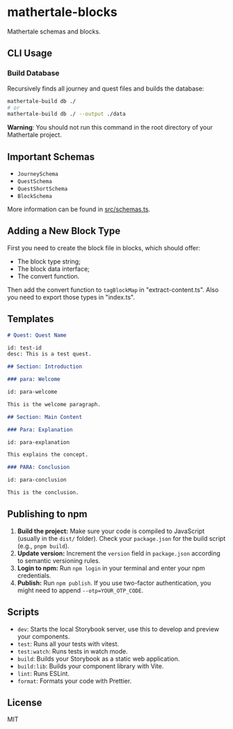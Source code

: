 # mathertale-blocks

Mathertale schemas and blocks.

## CLI Usage

### Build Database

Recursively finds all journey and quest files and builds the database:

```bash
mathertale-build db ./
# or
mathertale-build db ./ --output ./data
```

**Warning**: You should not run this command in the root directory of your Mathertale project.

## Important Schemas

- `JourneySchema`
- `QuestSchema`
- `QuestShortSchema`
- `BlockSchema`

More information can be found in [src/schemas.ts](./src/schemas.ts).

## Adding a New Block Type

First you need to create the block file in blocks, which should offer:

- The block type string;
- The block data interface;
- The convert function.

Then add the convert function to `tagBlockMap` in "extract-content.ts". Also you need to export those types in "index.ts".

## Templates

```markdown
# Quest: Quest Name

id: test-id
desc: This is a test quest.

## Section: Introduction

### para: Welcome

id: para-welcome

This is the welcome paragraph.

## Section: Main Content

### Para: Explanation

id: para-explanation

This explains the concept.

### PARA: Conclusion

id: para-conclusion

This is the conclusion.
```

## Publishing to npm

1.  **Build the project:** Make sure your code is compiled to JavaScript (usually in the `dist/` folder). Check your `package.json` for the build script (e.g., `pnpm build`).
2.  **Update version:** Increment the `version` field in `package.json` according to semantic versioning rules.
3.  **Login to npm:** Run `npm login` in your terminal and enter your npm credentials.
4.  **Publish:** Run `npm publish`. If you use two-factor authentication, you might need to append `--otp=YOUR_OTP_CODE`.

## Scripts

- `dev`: Starts the local Storybook server, use this to develop and preview your components.
- `test`: Runs all your tests with vitest.
- `test:watch`: Runs tests in watch mode.
- `build`: Builds your Storybook as a static web application.
- `build:lib`: Builds your component library with Vite.
- `lint`: Runs ESLint.
- `format`: Formats your code with Prettier.

## License

MIT
